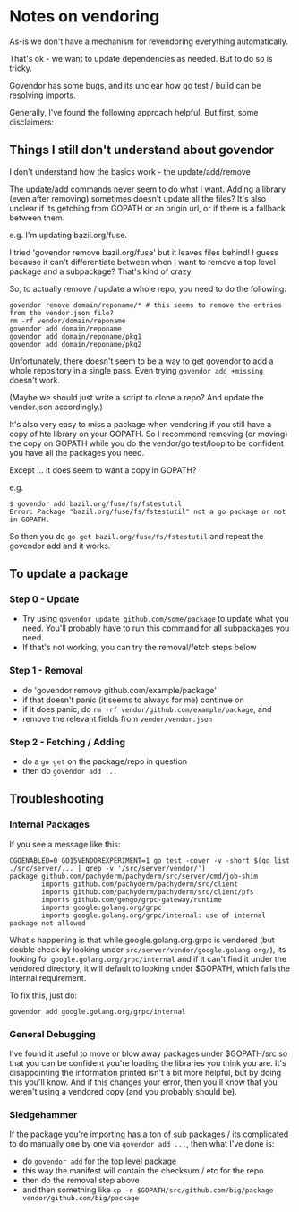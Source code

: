 # Notes on vendoring

As-is we don't have a mechanism for revendoring everything automatically.

That's ok - we want to update dependencies as needed. But to do so is tricky.

Govendor has some bugs, and its unclear how go test / build can be resolving imports.

Generally, I've found the following approach helpful. But first, some disclaimers:

## Things I still don't understand about govendor

I don't understand how the basics work - the update/add/remove

The update/add commands never seem to do what I want. Adding a library (even after removing) sometimes doesn't update all the files? It's also unclear if its getching from GOPATH or an origin url, or if there is a fallback between them.

e.g. I'm updating bazil.org/fuse.

I tried 'govendor remove bazil.org/fuse' but it leaves files behind! I guess because it can't differentiate between when I want to remove a top level package and a subpackage? That's kind of crazy.

So, to actually remove / update a whole repo, you need to do the following:

```shell
govendor remove domain/reponame/* # this seems to remove the entries from the vendor.json file?
rm -rf vendor/domain/reponame
govendor add domain/reponame
govendor add domain/reponame/pkg1
govendor add domain/reponame/pkg2
```

Unfortunately, there doesn't seem to be a way to get govendor to add a whole repository in a single pass. Even trying `govendor add +missing` doesn't work. 

(Maybe we should just write a script to clone a repo? And update the vendor.json accordingly.)

It's also very easy to miss a package when vendoring if you still have a copy of hte library on your GOPATH. So I recommend removing (or moving) the copy on GOPATH while you do the vendor/go test/loop to be confident you have all the packages you need.

Except ... it does seem to want a copy in GOPATH?

e.g. 

    $ govendor add bazil.org/fuse/fs/fstestutil
    Error: Package "bazil.org/fuse/fs/fstestutil" not a go package or not in GOPATH.

So then you do `go get bazil.org/fuse/fs/fstestutil` and repeat the govendor add and it works.

## To update a package

### Step 0 - Update

- Try using `govendor update github.com/some/package` to update what you need. You'll probably have to run this command for all subpackages you need.
- If that's not working, you can try the removal/fetch steps below

### Step 1 - Removal

- do 'govendor remove github.com/example/package'
- if that doesn't panic (it seems to always for me) continue on
- if it does panic, do `rm -rf vendor/github.com/example/package`, and
- remove the relevant fields from `vendor/vendor.json`

### Step 2 - Fetching / Adding

- do a `go get` on the package/repo in question
- then do `govendor add ...`


## Troubleshooting

### Internal Packages

If you see a message like this:

```shell
CGOENABLED=0 GO15VENDOREXPERIMENT=1 go test -cover -v -short $(go list ./src/server/... | grep -v '/src/server/vendor/')
package github.com/pachyderm/pachyderm/src/server/cmd/job-shim
        imports github.com/pachyderm/pachyderm/src/client
        imports github.com/pachyderm/pachyderm/src/client/pfs
        imports github.com/gengo/grpc-gateway/runtime
        imports google.golang.org/grpc
        imports google.golang.org/grpc/internal: use of internal package not allowed
```

What's happening is that while google.golang.org.grpc is vendored (but double check by looking under `src/server/vendor/google.golang.org/`), its looking for
`google.golang.org/grpc/internal` and if it can't find it under the vendored directory, it will default to looking under $GOPATH, which fails the internal requirement.


To fix this, just do:

    govendor add google.golang.org/grpc/internal


### General Debugging

I've found it useful to move or blow away packages under $GOPATH/src so that you can be confident you're loading the libraries you think you are. It's disappointing the information printed isn't a bit more helpful, but by doing this you'll know. And if this changes your error, then you'll know that you weren't using a vendored copy (and you probably should be).


### Sledgehammer

If the package you're importing has a ton of sub packages / its complicated to do manually one by one via `govendor add ...`, then what I've done is:

- do `govendor add` for the top level package
- this way the manifest will contain the checksum / etc for the repo
- then do the removal step above
- and then something like `cp -r $GOPATH/src/github.com/big/package vendor/github.com/big/package`
